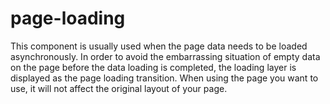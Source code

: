 # page-loading
This component is usually used when the page data needs to be loaded asynchronously. In order to avoid the embarrassing situation of empty data on the page before the data loading is completed, the loading layer is displayed as the page loading transition. When using the page you want to use, it will not affect the original layout of your page.
